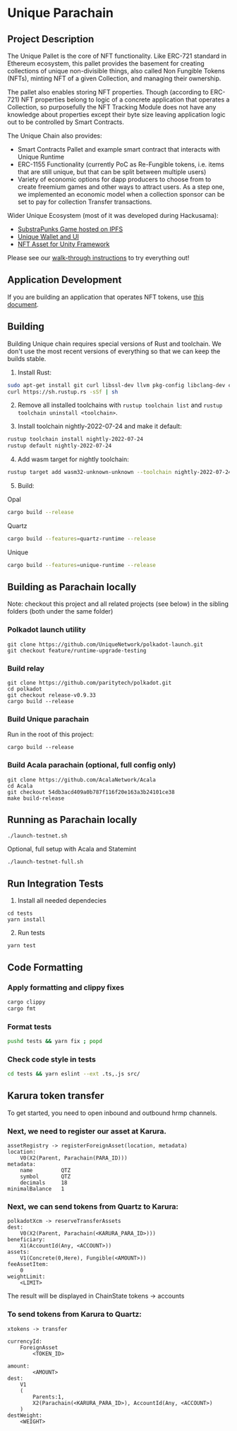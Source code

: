 # Unique Parachain

## Project Description

The Unique Pallet is the core of NFT functionality. Like ERC-721 standard in Ethereum ecosystem, this pallet provides the
basement for creating collections of unique non-divisible things, also called Non Fungible Tokens (NFTs), minting NFT of
a given Collection, and managing their ownership.

The pallet also enables storing NFT properties. Though (according to ERC-721) NFT properties belong to logic of a
concrete application that operates a Collection, so purposefully the NFT Tracking Module does not have any knowledge
about properties except their byte size leaving application logic out to be controlled by Smart Contracts.

The Unique Chain also provides:

-   Smart Contracts Pallet and example smart contract that interacts with Unique Runtime
-   ERC-1155 Functionality (currently PoC as Re-Fungible tokens, i.e. items that are still unique, but that can be split
    between multiple users)
-   Variety of economic options for dapp producers to choose from to create freemium games and other ways to attract
    users. As a step one, we implemented an economic model when a collection sponsor can be set to pay for collection
    Transfer transactions.

Wider Unique Ecosystem (most of it was developed during Hackusama):

-   [SubstraPunks Game hosted on IPFS](https://github.com/UniqueNetwork/substrapunks)
-   [Unique Wallet and UI](https://wallet.unique.network)
-   [NFT Asset for Unity Framework](https://github.com/usetech-llc/nft_unity)

Please see our [walk-through instructions](doc/hackusama_walk_through.md) to try everything out!

## Application Development

If you are building an application that operates NFT tokens, use [this document](doc/application_development.md).


## Building

Building Unique chain requires special versions of Rust and toolchain. We don't use the most recent versions of everything
so that we can keep the builds stable.

1. Install Rust:

```bash
sudo apt-get install git curl libssl-dev llvm pkg-config libclang-dev clang make cmake protobuf-compiler
curl https://sh.rustup.rs -sSf | sh
```

2. Remove all installed toolchains with `rustup toolchain list` and `rustup toolchain uninstall <toolchain>`.

3. Install toolchain nightly-2022-07-24 and make it default:

```bash
rustup toolchain install nightly-2022-07-24
rustup default nightly-2022-07-24
```

4. Add wasm target for nightly toolchain:

```bash
rustup target add wasm32-unknown-unknown --toolchain nightly-2022-07-24
```

5. Build:

Opal
```bash
cargo build --release
```
Quartz
```bash
cargo build --features=quartz-runtime --release
```
Unique
```bash
cargo build --features=unique-runtime --release
```

## Building as Parachain locally

Note: checkout this project and all related projects (see below) in the sibling folders (both under the same folder)

### Polkadot launch utility

```
git clone https://github.com/UniqueNetwork/polkadot-launch.git
git checkout feature/runtime-upgrade-testing
```

### Build relay

```
git clone https://github.com/paritytech/polkadot.git
cd polkadot
git checkout release-v0.9.33
cargo build --release
```

### Build Unique parachain

Run in the root of this project:
```
cargo build --release
```

### Build Acala parachain (optional, full config only)

```
git clone https://github.com/AcalaNetwork/Acala
cd Acala
git checkout 54db3acd409a0b787f116f20e163a3b24101ce38
make build-release
```

## Running as Parachain locally

```
./launch-testnet.sh
```

Optional, full setup with Acala and Statemint
```
./launch-testnet-full.sh
```

## Run Integration Tests

1. Install all needed dependecies
```
cd tests
yarn install
```

2. Run tests
```
yarn test
```


## Code Formatting

### Apply formatting and clippy fixes
```bash
cargo clippy
cargo fmt
```

### Format tests
```bash
pushd tests && yarn fix ; popd
```

### Check code style in tests
```bash
cd tests && yarn eslint --ext .ts,.js src/
```


## Karura token transfer

To get started, you need to open inbound and outbound hrmp channels.

### Next, we need to register our asset at Karura.
```
assetRegistry -> registerForeignAsset(location, metadata)
location:
	V0(X2(Parent, Parachain(PARA_ID)))
metadata:
	name         QTZ
	symbol       QTZ
	decimals     18
minimalBalance	 1
```

### Next, we can send tokens from Quartz to Karura:
```
polkadotXcm -> reserveTransferAssets
dest:
	V0(X2(Parent, Parachain(<KARURA_PARA_ID>)))
beneficiary:
	X1(AccountId(Any, <ACCOUNT>))
assets:
	V1(Concrete(0,Here), Fungible(<AMOUNT>))
feeAssetItem:
	0
weightLimit:
	<LIMIT>
```

The result will be displayed in ChainState
tokens -> accounts

### To send tokens from Karura to Quartz:
```
xtokens -> transfer

currencyId:
	ForeignAsset
		<TOKEN_ID>

amount:
		<AMOUNT>
dest:
	V1
	(
		Parents:1,
		X2(Parachain(<KARURA_PARA_ID>), AccountId(Any, <ACCOUNT>)
	)
destWeight:
	<WEIGHT>
```
